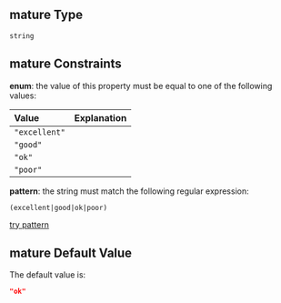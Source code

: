 ## mature Type

`string`

## mature Constraints

**enum**: the value of this property must be equal to one of the following values:

| Value         | Explanation |
| :------------ | :---------- |
| `"excellent"` |             |
| `"good"`      |             |
| `"ok"`        |             |
| `"poor"`      |             |

**pattern**: the string must match the following regular expression: 

```regexp
(excellent|good|ok|poor)
```

[try pattern](https://regexr.com/?expression=\(excellent%7Cgood%7Cok%7Cpoor\) "try regular expression with regexr.com")

## mature Default Value

The default value is:

```json
"ok"
```
